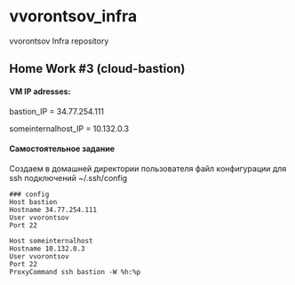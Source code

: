 # vvorontsov_infra
vvorontsov Infra repository

## Home Work #3 (cloud-bastion)
#### VM IP adresses:
bastion_IP = 34.77.254.111

someinternalhost_IP = 10.132.0.3

#### Самостоятельное задание
Создаем в домашней директории пользователя файл конфигурации для ssh подключений ~/.ssh/config
```
### config
Host bastion
Hostname 34.77.254.111
User vvorontsov
Port 22

Host someinternalhost
Hostname 10.132.0.3
User vvorontsov
Port 22
ProxyCommand ssh bastion -W %h:%p
```
